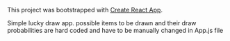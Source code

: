 This project was bootstrapped with [Create React App](https://github.com/facebookincubator/create-react-app).

Simple lucky draw app. possible items to be drawn and their draw probabilities are hard coded and have to be manually changed in App.js file
